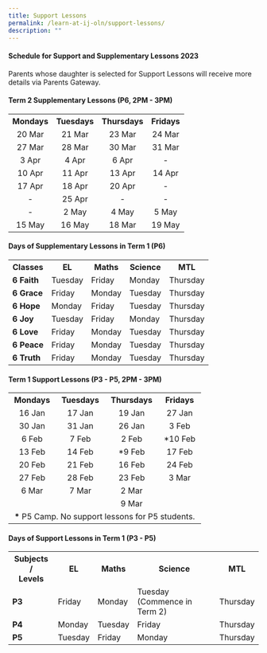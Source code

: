 ```yaml
---
title: Support Lessons
permalink: /learn-at-ij-oln/support-lessons/
description: ""
---
```

<h4><strong>Schedule for Support and Supplementary Lessons 2023</strong></h4>
<p>Parents whose daughter is selected for Support Lessons will receive more details via Parents Gateway.&nbsp;</p>
<h4><strong>Term 2 Supplementary Lessons (P6, 2PM - 3PM)</strong></h4>
<table class="iveo_table ives_tab_simple2 ive_eobj_center">
<tbody>
<tr>
<th style="text-align: center;">Mondays</th>
<th style="text-align: center;">Tuesdays</th>
<th style="text-align: center;">Thursdays</th>
<th style="text-align: center;">Fridays</th>
</tr>
<tr>
<td style="text-align: center;">20 Mar</td>
<td style="text-align: center;">21 Mar</td>
<td style="text-align: center;">23 Mar</td>
<td style="text-align: center;">24 Mar</td>
</tr>
<tr>
<td style="text-align: center;">27 Mar</td>
<td style="text-align: center;">28 Mar</td>
<td style="text-align: center;">30 Mar</td>
<td style="text-align: center;">31 Mar</td>
</tr>
<tr>
<td style="text-align: center;">3 Apr</td>
<td style="text-align: center;">4 Apr</td>
<td style="text-align: center;">6 Apr</td>
<td style="text-align: center;"> - </td>
</tr>
<tr>
<td style="text-align: center;">10 Apr</td>
<td style="text-align: center;">11 Apr</td>
<td style="text-align: center;">13 Apr</td>
<td style="text-align: center;">14 Apr</td>
</tr>
<tr>
<td style="text-align: center;">17 Apr</td>
<td style="text-align: center;">18 Apr</td>
<td style="text-align: center;">20 Apr</td>
<td style="text-align: center;"> - </td>
</tr>
<tr>
<td style="text-align: center;"> - </td>
<td style="text-align: center;">25 Apr</td>
<td style="text-align: center;"> - </td>
<td style="text-align: center;"> - </td>
</tr>
<tr>
<td style="text-align: center;"> - </td>
<td style="text-align: center;">2 May</td>
<td style="text-align: center;">4 May </td>
<td style="text-align: center;">5 May</td>
</tr>
	<tr>
<td style="text-align: center;">15 May</td>
<td style="text-align: center;">16 May</td>
<td style="text-align: center;">18 Mar</td>
<td style="text-align: center;">19 May</td>
</tr>
</tbody>
</table>
<h4><strong>Days of Supplementary Lessons in Term 1 (P6)</strong></h4>
<table>
<tbody>
<tr>
<th>Classes</th>
<th>EL</th>
<th>Maths</th>
<th>Science</th>
<th>MTL</th>
</tr>
<tr>
<td><strong>6 Faith</strong></td>
<td>Tuesday</td>
<td>Friday</td>
<td>Monday</td>
<td>Thursday</td>
</tr>
<tr>
<td><strong>6 Grace</strong></td>
<td>Friday</td>
<td>Monday</td>
<td>Tuesday</td>
<td>Thursday</td>
</tr>
<tr>
<td><strong>6 Hope</strong></td>
<td>Monday</td>
<td>Friday</td>
<td>Tuesday</td>
<td>Thursday</td>
</tr>
<tr>
<td><strong>6 Joy</strong></td>
<td>Tuesday</td>
<td>Friday</td>
<td>Monday</td>
<td>Thursday</td>
</tr>
<tr>
<td><strong>6 Love</strong></td>
<td>Friday</td>
<td>Monday</td>
<td>Tuesday</td>
<td>Thursday</td>
</tr>
<tr>
<td><strong>6 Peace</strong></td>
<td>Friday</td>
<td>Monday</td>
<td>Tuesday</td>
<td>Thursday</td>
</tr>
<tr>
<td><strong>6 Truth</strong></td>
<td>Friday</td>
<td>Monday</td>
<td>Tuesday</td>
<td>Thursday</td>
</tr>
</tbody>
</table>
<h4><strong>Term 1 Support Lessons (P3 - P5, 2PM - 3PM)</strong></h4>
<table>
<tbody>
<tr>
<th style="text-align: center;">Mondays</th>
<th style="text-align: center;">Tuesdays</th>
<th style="text-align: center;">Thursdays</th>
<th style="text-align: center;">Fridays</th>
</tr>
<tr>
<td style="text-align: center;">16 Jan</td>
<td style="text-align: center;">17 Jan</td>
<td style="text-align: center;">19 Jan</td>
<td style="text-align: center;">27 Jan</td>
</tr>
<tr>
<td style="text-align: center;">30 Jan</td>
<td style="text-align: center;">31 Jan</td>
<td style="text-align: center;">26 Jan</td>
<td style="text-align: center;">3 Feb</td>
</tr>
<tr>
<td style="text-align: center;">6 Feb</td>
<td style="text-align: center;">7 Feb</td>
<td style="text-align: center;">2 Feb</td>
<td style="text-align: center;">*10 Feb</td>
</tr>
<tr>
<td style="text-align: center;">13 Feb</td>
<td style="text-align: center;">14 Feb</td>
<td style="text-align: center;">*9 Feb</td>
<td style="text-align: center;">17 Feb</td>
</tr>
<tr>
<td style="text-align: center;">20 Feb</td>
<td style="text-align: center;">21 Feb</td>
<td style="text-align: center;">16 Feb</td>
<td style="text-align: center;">24 Feb</td>
</tr>
	<tr>
<td style="text-align: center;">27 Feb</td>
<td style="text-align: center;">28 Feb</td>
<td style="text-align: center;">23 Feb</td>
<td style="text-align: center;">3 Mar</td>
</tr>
<tr>
<td style="text-align: center;">6 Mar</td>
<td style="text-align: center;">7 Mar</td>
<td style="text-align: center;">2 Mar</td>
<td style="text-align: center;"> </td>
</tr>
<tr>
<td style="text-align: center;">&nbsp;</td>
<td style="text-align: center;"> </td>
<td style="text-align: center;">9 Mar</td>
<td style="text-align: center;"> </td>
</tr>
<tr>
<td style="text-align: left;" colspan="4">&nbsp;<strong>*</strong>&nbsp;P5 Camp. No support lessons for P5 students.&nbsp;</td>
</tr>
</tbody>
</table>
<h4><strong>Days of Support Lessons in Term 1 (P3 - P5)</strong></h4>
<table>
<tbody>
<tr>
<th>Subjects /<br />Levels</th>
<th>EL</th>
<th>Maths</th>
<th>Science</th>
<th>MTL</th>
</tr>
<tr>
<td><strong>P3</strong></td>
<td>Friday</td>
<td>Monday</td>
<td>Tuesday <br>(Commence in Term 2)</td>
<td>Thursday</td>
</tr>
<tr>
<td><strong>P4</strong></td>
<td>Monday</td>
<td>Tuesday</td>
<td>Friday</td>
<td>Thursday</td>
</tr>
<tr>
<td><strong>P5</strong></td>
<td>Tuesday</td>
<td>Friday</td>
<td>Monday</td>
<td>Thursday</td>
</tr>
</tbody>
</table>